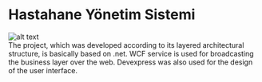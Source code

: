 # Hastahane Yönetim Sistemi
![alt text](https://saitorhan.com/wp-content/uploads/2015/01/image_thumb1.png)
</br>
The project, which was developed according to its layered architectural structure, is basically based on .net. WCF service is used for broadcasting the business layer over the web. Devexpress was also used for the design of the user interface.
